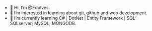 - 👋 Hi, I’m @Edulves.
- 👀 I’m interested in learning about git, github and web development.
- 🌱 I’m currently learning C# | DotNet | Entity Framework | SQL: SQLserver; MySQL; MONGODB.


<!---
Edulves/Edulves is a ✨ special ✨ repository because its `README.md` (this file) appears on your GitHub profile.
You can click the Preview link to take a look at your changes.
--->
